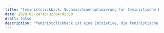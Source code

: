 ```yaml
---
title: "feministclickback: Suchmaschinenoptimierung für feministische Webseiten"
date: 2020-05-24T16:32:04+02:00
draft: false
description: "feministclickback ist eine Initiative, die feministische Webseiten dabei unterstützt, über Suchmaschinenoptimierung ein breiteres Publikum zu erreichen."
---
```

